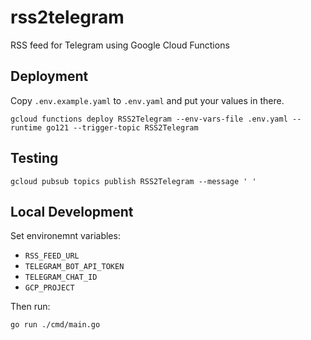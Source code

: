 # rss2telegram
RSS feed for Telegram using Google Cloud Functions

## Deployment
Copy `.env.example.yaml` to `.env.yaml` and put your values in there.
```
gcloud functions deploy RSS2Telegram --env-vars-file .env.yaml --runtime go121 --trigger-topic RSS2Telegram
```

## Testing
```
gcloud pubsub topics publish RSS2Telegram --message ' '
```

## Local Development
Set environemnt variables:
 - `RSS_FEED_URL`
 - `TELEGRAM_BOT_API_TOKEN`
 - `TELEGRAM_CHAT_ID`
 - `GCP_PROJECT`

Then run:
```bash
go run ./cmd/main.go
```